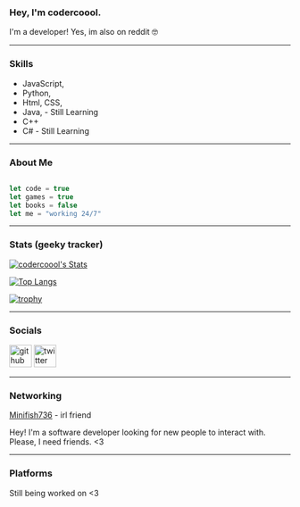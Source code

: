 ### Hey, I'm codercoool. 
 I'm a developer! Yes, im also on reddit 🤓

---

### Skills
- JavaScript,
- Python,
- Html, CSS,
- Java, - Still Learning 
- C++
- C# - Still Learning 
---


### About Me
```js

let code = true
let games = true
let books = false
let me = "working 24/7"
```

---
### Stats (geeky tracker) 
<a href="https://github.com/codercoool"> ![codercoool's Stats](https://github-readme-stats.vercel.app/api?username=codercoool&count_private=true&show_icons=true&theme=radical) 
  </a>


<a href="https://github.com/codercoool"> ![Top Langs](https://github-readme-stats.vercel.app/api/top-langs/?username=codercoool&show_icons=true&theme=radical) </a>

[![trophy](https://github-profile-trophy.vercel.app/?username=codercoool&theme=onedark)](https://github.com/codercoool)

---

### Socials 
[<img src='https://cdn.jsdelivr.net/npm/simple-icons@3.0.1/icons/github.svg' alt='github' height='40'>](https://github.com/codercoool)  [<img src='https://cdn.jsdelivr.net/npm/simple-icons@3.0.1/icons/twitter.svg' alt='twitter' height='40'>](https://twitter.com/epicccccccc1)  

---
### Networking

[Minifish736](https://github.com/minifish736) - irl friend

Hey! I'm a software developer looking for new people to interact with. Please, I need friends. <3

---
### Platforms 
Still being worked on <3

